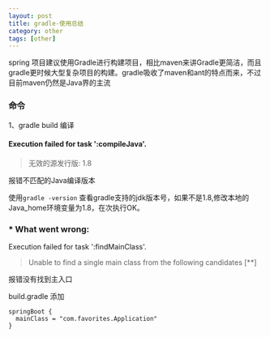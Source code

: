 ```yaml
---
layout: post
title: gradle-使用总结
category: other
tags: [other]
---
```


spring 项目建议使用Gradle进行构建项目，相比maven来讲Gradle更简洁，而且gradle更时候大型复杂项目的构建。gradle吸收了maven和ant的特点而来，不过目前maven仍然是Java界的主流


### 命令
1、gradle build  编译


#### Execution failed for task ':compileJava'.
> 无效的源发行版: 1.8

报错不匹配的Java编译版本

使用```gradle -version``` 查看gradle支持的jdk版本号，如果不是1.8,修改本地的Java_home环境变量为1.8，在次执行OK。


### * What went wrong:
Execution failed for task ':findMainClass'.
> Unable to find a single main class from the following candidates [**]

报错没有找到主入口

build.gradle 添加

``` properties
springBoot {
  mainClass = "com.favorites.Application"
}
```

